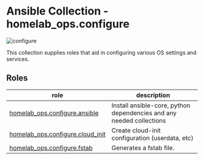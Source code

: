 # Ansible Collection - homelab_ops.configure

![configure](https://github.com/ppat/homelab-ops-ansible/actions/workflows/test-configure.yaml/badge.svg)

This collection supplies roles that aid in configuring various OS settings and services.

## Roles

| role | description |
| --- | --- |
| [homelab_ops.configure.ansible](roles/ansible/) | Install ansible-core, python dependencies and any needed collections |
| [homelab_ops.configure.cloud_init](roles/cloud_init/) | Create cloud-init configuration (userdata, etc) |
| [homelab_ops.configure.fstab](roles/fstab/) | Generates a fstab file. |
